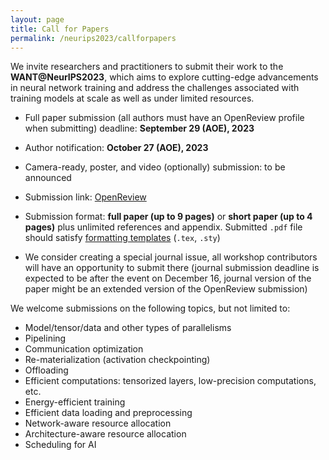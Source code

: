 ```yaml
---
layout: page
title: Call for Papers
permalink: /neurips2023/callforpapers
---
```


We invite researchers and practitioners to submit their  work to the **WANT@NeurIPS2023**, which aims to explore cutting-edge advancements in neural network training and address the challenges associated with training models at scale as well as under limited resources.

<!-- - Abstract submission deadline: **September 22 (AOE), 2023** -->

- Full paper submission (all authors must have an OpenReview profile when submitting) deadline: **September 29 (AOE), 2023**

- Author notification: **October 27 (AOE), 2023**

- Camera-ready, poster, and video (optionally) submission: to be announced

- Submission link: [OpenReview](https://openreview.net/group?id=NeurIPS.cc/2023/Workshop/WANT)

<!-- - The site will start accepting submissions on August 9, 2023. -->

- Submission format: **full paper (up to 9 pages)** or **short paper (up to 4 pages)** plus unlimited references and appendix. Submitted `.pdf` file should satisfy [formatting templates](https://github.com/want-ai-hpc/want_neurips_2023_templates) (`.tex`, `.sty`)

- We consider creating a special journal issue, all workshop contributors will have an opportunity to submit there (journal submission deadline is expected to be after the event on December 16, journal version of the paper might be an extended version of the OpenReview submission)


We welcome submissions on the following topics, but not limited to:

- Model/tensor/data and other types of parallelisms
- Pipelining
- Communication optimization
- Re-materialization (activation checkpointing)
- Offloading 
- Efficient computations: tensorized layers, low-precision computations, etc.
- Energy-efficient training
- Efficient data loading and preprocessing
- Network-aware resource allocation
- Architecture-aware resource allocation
- Scheduling for AI
